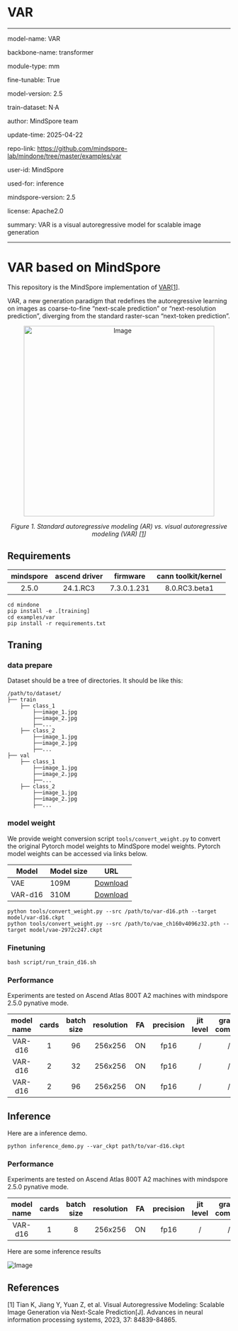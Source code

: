 # VAR

---

model-name: VAR

backbone-name: transformer

module-type: mm

fine-tunable: True

model-version: 2.5

train-dataset: N·A

author: MindSpore team

update-time: 2025-04-22

repo-link: <https://github.com/mindspore-lab/mindone/tree/master/examples/var>

user-id: MindSpore

used-for: inference

mindspore-version: 2.5

license: Apache2.0

summary: VAR is a visual autoregressive model for scalable image generation

---

# VAR based on MindSpore

This repository is the MindSpore implementation of [VAR](https://arxiv.org/abs/2404.02905)[<a href="#references">1</a>].

VAR, a new generation paradigm that redefines the autoregressive learning on images as coarse-to-fine “next-scale prediction” or “next-resolution prediction”, diverging from the standard raster-scan “next-token prediction”.

<p align="center">
  <img width="430" alt="Image" src="https://gitee.com/liuchuting/hub/raw/source/mshub_res/assets/mindspore/2.5/source/425350431-1e1024b4-61b4-49a8-9628-bda3ea4bd6ea.png" />
</p>
<p align="center">
  <em> Figure 1. Standard autoregressive modeling (AR) vs. visual autoregressive modeling (VAR) [<a href="#references">1</a>] </em>
</p>

## Requirements

| mindspore | ascend driver |  firmware   | cann toolkit/kernel |
| :-------: | :-----------: | :---------: | :-----------------: |
|   2.5.0   |   24.1.RC3    | 7.3.0.1.231 |    8.0.RC3.beta1    |

```shell
cd mindone
pip install -e .[training]
cd examples/var
pip install -r requirements.txt
```

## Traning

### data prepare

Dataset should be a tree of directories. It should be like this:

```text
/path/to/dataset/
├── train
    ├── class_1
        ├──image_1.jpg
        ├──image_2.jpg
        ├──...
    ├── class_2
        ├──image_1.jpg
        ├──image_2.jpg
        ├──...
├── val
    ├── class_1
        ├──image_1.jpg
        ├──image_2.jpg
        ├──...
    ├── class_2
        ├──image_1.jpg
        ├──image_2.jpg
        ├──...
```

### model weight

We provide weight conversion script `tools/convert_weight.py` to convert the original Pytorch model weights to MindSpore model weights. Pytorch model weights can be accessed via links below.

| Model   | Model size | URL                                                                                     |
| ------- | ---------- | --------------------------------------------------------------------------------------- |
| VAE     | 109M       | [Download](https://huggingface.co/FoundationVision/var/blob/main/vae_ch160v4096z32.pth) |
| VAR-d16 | 310M       | [Download](https://huggingface.co/FoundationVision/var/blob/main/var_d16.pth)           |

```shell
python tools/convert_weight.py --src /path/to/var-d16.pth --target model/var-d16.ckpt
python tools/convert_weight.py --src /path/to/vae_ch160v4096z32.pth --target model/vae-2972c247.ckpt
```

### Finetuning

```shell
bash script/run_train_d16.sh
```

### Performance

Experiments are tested on Ascend Atlas 800T A2 machines with mindspore 2.5.0 pynative mode.

| model name | cards | batch size | resolution | FA  | precision | jit level | graph compile | s/step | img/s  |
| :--------: | :---: | :--------: | :--------: | :-: | :-------: | :-------: | :-----------: | :----: | :----: |
|  VAR-d16   |   1   |     96     |  256x256   | ON  |   fp16    |     /     |       /       |  1.70  | 56.47  |
|  VAR-d16   |   2   |     32     |  256x256   | ON  |   fp16    |     /     |       /       |  0.71  | 90.14  |
|  VAR-d16   |   2   |     96     |  256x256   | ON  |   fp16    |     /     |       /       |  1.75  | 109.71 |

## Inference

Here are a inference demo.

```shell
python inference_demo.py --var_ckpt path/to/var-d16.ckpt
```

### Performance

Experiments are tested on Ascend Atlas 800T A2 machines with mindspore 2.5.0 pynative mode.

| model name | cards | batch size | resolution | FA  | precision | jit level | graph compile | s/img |
| :--------: | :---: | :--------: | :--------: | :-: | :-------: | :-------: | :-----------: | :---: |
|  VAR-d16   |   1   |     8      |  256x256   | ON  |   fp16    |     /     |       /       | 0.32  |

Here are some inference results

<p float="center">
  <img alt="Image" src="https://gitee.com/liuchuting/hub/raw/source/mshub_res/assets/mindspore/2.5/source/425404361-5a8da3e4-93bb-4f1d-b8c3-ddda290c5bcd.png" />
</p>

## References

[1] Tian K, Jiang Y, Yuan Z, et al. Visual Autoregressive Modeling: Scalable Image Generation via Next-Scale Prediction[J]. Advances in neural information processing systems, 2023, 37: 84839-84865.
